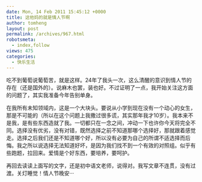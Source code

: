 ```yaml
---
date: Mon, 14 Feb 2011 15:45:12 +0000
title: 这他妈的就是情人节啊
author: tomheng
layout: post
permalink: /archives/967.html
robotsmeta:
  - index,follow
views: 475
categories:
  - 快乐生活
---
```

吃不到葡萄说葡萄苦，就是这样。24年了我头一次，这么清醒的意识到情人节的存在（还是国外的）。说麻木也罢，装也好。不过证明了一点，我开始关注这方面的问题了，其实我准备今年告别单身。

在我所有未知领域内，这是一个大块头。要说从小学到现在没有一个动心的女生，那是不可能的（所以在这个问题上我撒过很多谎，其实那年我才10岁）。我本来不是我，是有些东西造就了我。一切都只在一念之间，冲动一下也许你今天将完全不同。选择没有优劣，没有对错，既然选择之前不知道那哪个选择好，那就跟着感觉走。选择之后我们还是不知道哪个好，所以没有必要为自己的所谓不适选择而后悔。我之所以说选择无法知道好坏，是因为我们找不到一个有效的对照组。似乎有些跑题，拉回来。爱情是个好东西，要培养，要呵护。

再回去读读上面写的文字，还是初中语文老师，说得对。我写文章不连贯，没有过渡。关灯睡觉！情人节晚安···
